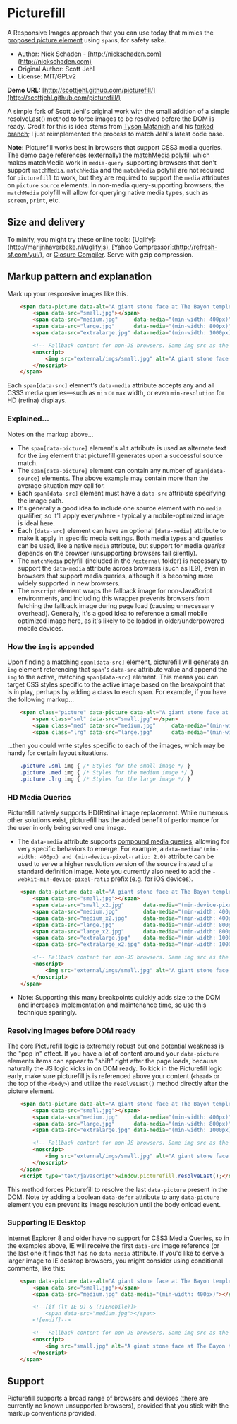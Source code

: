 # Picturefill
A Responsive Images approach that you can use today that mimics the [proposed picture element](http://www.w3.org/TR/2013/WD-html-picture-element-20130226/) using `span`s, for safety sake.


* Author: Nick Schaden - [http://nickschaden.com](http://nickschaden.com)
* Original Author: Scott Jehl
* License: MIT/GPLv2

**Demo URL:** [http://scottjehl.github.com/picturefill/](http://scottjehl.github.com/picturefill/)

A simple fork of Scott Jehl's original work with the small addition of a simple resolveLast() method to force images to be resolved before the DOM is ready. Credit for this is idea stems from [Tyson Matanich](http://matanich.com/) and his [forked branch](https://github.com/tysonmatanich/picturefill); I just reimplemented the process to match Jehl's latest code base.

**Note:** Picturefill works best in browsers that support CSS3 media queries. The demo page references (externally) the [matchMedia polyfill](https://github.com/paulirish/matchMedia.js/) which makes matchMedia work in `media-query`-supporting browsers that don't support `matchMedia`. `matchMedia` and the `matchMedia` polyfill are not required for `picturefill` to work, but they are required to support the `media` attributes on `picture` `source` elements. In non-media query-supporting browsers, the `matchMedia` polyfill will allow for querying native media types, such as `screen`, `print`, etc.

## Size and delivery

To minify, you might try these online tools: [Uglify]:(http://marijnhaverbeke.nl/uglifyjs), [Yahoo Compressor]:(http://refresh-sf.com/yui/), or [Closure Compiler](http://closure-compiler.appspot.com/home). Serve with gzip compression.

## Markup pattern and explanation

Mark up your responsive images like this. 

```html
	<span data-picture data-alt="A giant stone face at The Bayon temple in Angkor Thom, Cambodia">
		<span data-src="small.jpg"></span>
		<span data-src="medium.jpg"     data-media="(min-width: 400px)"></span>
		<span data-src="large.jpg"      data-media="(min-width: 800px)"></span>
		<span data-src="extralarge.jpg" data-media="(min-width: 1000px)"></span>

		<!-- Fallback content for non-JS browsers. Same img src as the initial, unqualified source element. -->
		<noscript>
			<img src="external/imgs/small.jpg" alt="A giant stone face at The Bayon temple in Angkor Thom, Cambodia">
		</noscript>
	</span>
```

Each `span[data-src]` element’s `data-media` attribute accepts any and all CSS3 media queries—such as `min` or `max` width, or even `min-resolution` for HD (retina) displays. 

### Explained...

Notes on the markup above...

* The `span[data-picture]` element's `alt` attribute is used as alternate text for the `img` element that picturefill generates upon a successful source match.
* The `span[data-picture]` element can contain any number of `span[data-source]` elements. The above example may contain more than the average situation may call for.
* Each `span[data-src]` element must have a `data-src` attribute specifying the image path. 
* It's generally a good idea to include one source element with no `media` qualifier, so it'll apply everywhere - typically a mobile-optimized image is ideal here.
* Each `[data-src]` element can have an optional `[data-media]` attribute to make it apply in specific media settings. Both media types and queries can be used, like a native `media` attribute, but support for media _queries_ depends on the browser (unsupporting browsers fail silently).
* The `matchMedia` polyfill (included in the `/external` folder) is necessary to support the `data-media` attribute across browsers (such as IE9), even in browsers that support media queries, although it is becoming more widely supported in new browsers.
* The `noscript` element wraps the fallback image for non-JavaScript environments, and including this wrapper prevents browsers from fetching the fallback image during page load (causing unnecessary overhead). Generally, it's a good idea to reference a small mobile optimized image here, as it's likely to be loaded in older/underpowered mobile devices.

### How the `img` is appended

Upon finding a matching `span[data-src]` element, picturefill will generate an `img` element referencing that `span`'s `data-src` attribute value and append the `img` to the active, matching `span[data-src]` element. This means you can target CSS styles specific to the active image based on the breakpoint that is in play, perhaps by adding a class to each span. For example, if you have the following markup...

```html
	<span class="picture" data-picture data-alt="A giant stone face at The Bayon temple in Angkor Thom, Cambodia">
		<span class="sml" data-src="small.jpg"></span>
		<span class="med" data-src="medium.jpg"     data-media="(min-width: 400px)"></span>
		<span class="lrg" data-src="large.jpg"      data-media="(min-width: 800px)"></span>
````

...then you could write styles specific to each of the images, which may be handy for certain layout situations.

```css
	.picture .sml img { /* Styles for the small image */ }
	.picture .med img { /* Styles for the medium image */ }
	.picture .lrg img { /* Styles for the large image */ }
````

	
### HD Media Queries

Picturefill natively supports HD(Retina) image replacement.  While numerous other solutions exist, picturefill has the added benefit of performance for the user in only being served one image.

* The `data-media` attribute supports [compound media queries](https://developer.mozilla.org/en-US/docs/CSS/Media_queries), allowing for very specific behaviors to emerge.  For example, a `data-media="(min-width: 400px) and (min-device-pixel-ratio: 2.0)` attribute can be used to serve a higher resolution version of the source instead of a standard definition image. Note you currently also need to add the `-webkit-min-device-pixel-ratio` prefix (e.g. for iOS devices).

```html
	<span data-picture data-alt="A giant stone face at The Bayon temple in Angkor Thom, Cambodia">
		<span data-src="small.jpg"></span>
		<span data-src="small_x2.jpg"      data-media="(min-device-pixel-ratio: 2.0)"></span>
		<span data-src="medium.jpg"        data-media="(min-width: 400px)"></span>
		<span data-src="medium_x2.jpg"     data-media="(min-width: 400px) and (min-device-pixel-ratio: 2.0)"></span>
		<span data-src="large.jpg"         data-media="(min-width: 800px)"></span>
		<span data-src="large_x2.jpg"      data-media="(min-width: 800px) and (min-device-pixel-ratio: 2.0)"></span>	
		<span data-src="extralarge.jpg"    data-media="(min-width: 1000px)"></span>
		<span data-src="extralarge_x2.jpg" data-media="(min-width: 1000px) and (min-device-pixel-ratio: 2.0)"></span>	

		<!-- Fallback content for non-JS browsers. Same img src as the initial, unqualified source element. -->
		<noscript>
			<img src="external/imgs/small.jpg" alt="A giant stone face at The Bayon temple in Angkor Thom, Cambodia">
		</noscript>
	</span>
```

* Note: Supporting this many breakpoints quickly adds size to the DOM and increases implementation and maintenance time, so use this technique sparingly.

### Resolving images before DOM ready

The core Picturefill logic is extremely robust but one potential weakness is the "pop in" effect. If you have a lot of content around your `data-picture` elements items can appear to "shift" right after the page loads, because naturally the JS logic kicks in on DOM ready. To kick in the Picturefill logic early, make sure picturefill.js is referenced above your content (`<head>` or the top of the `<body>`) and utilize the `resolveLast()` method directly after the picture element.

```html
	<span data-picture data-alt="A giant stone face at The Bayon temple in Angkor Thom, Cambodia">
		<span data-src="small.jpg"></span>
		<span data-src="medium.jpg"     data-media="(min-width: 400px)"></span>
		<span data-src="large.jpg"      data-media="(min-width: 800px)"></span>
		<span data-src="extralarge.jpg" data-media="(min-width: 1000px)"></span>

		<!-- Fallback content for non-JS browsers. Same img src as the initial, unqualified source element. -->
		<noscript>
			<img src="external/imgs/small.jpg" alt="A giant stone face at The Bayon temple in Angkor Thom, Cambodia">
		</noscript>
	</span>
	<script type="text/javascript">window.picturefill.resolveLast();</script>
```

This method forces Picturefill to resolve the last `data-picture` present in the DOM. Note by adding a boolean `data-defer` attribute to any `data-picture` element you can prevent its image resolution until the body onload event. 

### Supporting IE Desktop

Internet Explorer 8 and older have no support for CSS3 Media Queries, so in the examples above, IE will receive the first `data-src`
 image reference (or the last one it finds that has no `data-media` attribute. If you'd like to serve a larger image to IE desktop
browsers, you might consider using conditional comments, like this:

```html
	<span data-picture data-alt="A giant stone face at The Bayon temple in Angkor Thom, Cambodia">
		<span data-src="small.jpg"></span>
		<span data-src="medium.jpg" data-media="(min-width: 400px)"></span>

		<!--[if (lt IE 9) & (!IEMobile)]>
		    <span data-src="medium.jpg"></span>
		<![endif]-->

		<!-- Fallback content for non-JS browsers. Same img src as the initial, unqualified source element. -->
		<noscript>
			<img src="small.jpg" alt="A giant stone face at The Bayon temple in Angkor Thom, Cambodia">
		</noscript>
	</span>
```

## Support

Picturefill supports a broad range of browsers and devices (there are currently no known unsupported browsers), provided that you stick with the markup conventions provided.

